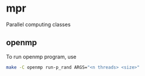 # mpr
Parallel computing classes

## openmp
To run openmp program, use
```sh
make -C openmp run-p_rand ARGS="<n threads> <size>"
```
